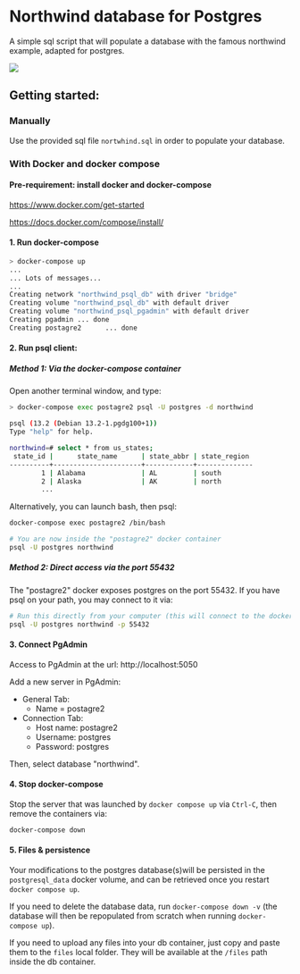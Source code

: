 # Northwind database for Postgres

A simple sql script that will populate a database with the famous northwind example, adapted for postgres.

<img src=ER.png />

## Getting started:

### Manually

Use the provided sql file `nortwhind.sql` in order to populate your database.

### With Docker and docker compose

#### Pre-requirement: install docker and docker-compose

 https://www.docker.com/get-started

 https://docs.docker.com/compose/install/


#### 1. Run docker-compose

````bash
> docker-compose up
...
... Lots of messages...
...
Creating network "northwind_psql_db" with driver "bridge"
Creating volume "northwind_psql_db" with default driver
Creating volume "northwind_psql_pgadmin" with default driver
Creating pgadmin ... done
Creating postagre2      ... done
````

#### 2. Run psql client:

##### Method 1: Via the docker-compose container

Open another terminal window, and type:

````bash
> docker-compose exec postagre2 psql -U postgres -d northwind

psql (13.2 (Debian 13.2-1.pgdg100+1))
Type "help" for help.

northwind=# select * from us_states;
 state_id |      state_name      | state_abbr | state_region
----------+----------------------+------------+--------------
        1 | Alabama              | AL         | south
        2 | Alaska               | AK         | north
        ...
````

Alternatively, you can launch bash, then psql:
````bash
docker-compose exec postagre2 /bin/bash

# You are now inside the "postagre2" docker container
psql -U postgres northwind
````

##### Method 2: Direct access via the port 55432

The "postagre2" docker exposes postgres on the port 55432. If you have psql on your path, you may connect to it via:

````bash
# Run this directly from your computer (this will connect to the docker db)
psql -U postgres northwind -p 55432
````

#### 3. Connect PgAdmin

Access to PgAdmin at the url: http://localhost:5050

Add a new server in PgAdmin:
- General Tab:
  - Name = postagre2
- Connection Tab:
  - Host name: postagre2
  - Username: postgres
  - Password: postgres

Then, select database "northwind".

#### 4. Stop docker-compose

Stop the server that was launched by `docker compose up` via `Ctrl-C`, then remove the containers via:

```bash
docker-compose down
```

#### 5. Files & persistence

Your modifications to the postgres database(s)will be persisted in the `postgresql_data` docker volume, and can be retrieved once you restart `docker compose up`. 

If you need to delete the database data, run `docker-compose down -v` (the database will then be repopulated from scratch when running `docker-compose up`).

If you need to upload any files into your db container, just copy and paste them to the `files` local folder. They will be available at the `/files` path inside the db container.
